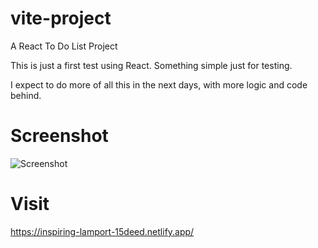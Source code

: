# vite-project
A React To Do List Project

This is just a first test using React. Something simple just for testing.

I expect to do more of all this in the next days, with more logic and code behind. 

# Screenshot

![Screenshot](https://lh3.googleusercontent.com/VjGGkRwc2w9lF8l4hSw5dRSDXlGm8nV_KpA7q50odd-nhNaEtMcTi8xeFE3s-sjtkSDpTOTueBFnJLixXKSfn8xVa8cXOMry5I_yn-0LrX-D7FFo_zvqs573t7dpaZZ3lyXYIaZsbLHByEvCLLa7F2qutK0jyAJRWpe6-ga2rGJ4swGlgG2K2lkArMoO1DUto-6b_s_hIFVQUXEI0ZJaxA-uB_Rt2wn3mOvqC12OV9HLb89Rmf5P1DW2oRniW3gtI2t8TwO0XLv08-HC_RmRYm1CJ9swoir_X0v2eHlsFXvGYiA2NTccrLSnOjS6VOeKmKX6pzLYM-fQzCSeVWXyhnkyuHc8kOLyrlfekx-EC7qzaXf9yACOMRbcxhaiVTVHg9q81Xe8VofHcOSvZ83tb3AxTScxevUIVPU6ysxAR0WBroeM8zletLVBf4Pl9Ga_GISyHW6cyyPHiyjEnlJ9_U6cUzFvd5g6avf14zb041tvvi1mo6MxMKWp9iKRiMgaqVqOfdnoJT1eHnVLwRZ0-SWgTn35RjcsXw5Lhym_fAfT33p9qtnqJUIYxF4Kq1y-DY2BVqPS06EDWoFrGAVkI-4MZEK9eaT1ohahJnDQy7Qdepld7oYJocj9VkdRzg1jWtqy7ty8alr8dcIZ5hLf2mv2mmgEchVeDrvaWBQtwinPb-FpnzaiPW1LWz4QoGLqqi9IXB6rBRjeyxyasTLblxIUf_f66uRyIh7k8FsjNBu2dA0loXdPljngWjfgzuWS9XafG5bphfsxmCqa7g=w1440-h730-no?authuser=0)

# Visit

https://inspiring-lamport-15deed.netlify.app/
